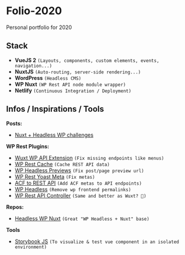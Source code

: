 # Folio-2020
Personal portfolio for 2020

## Stack
- **VueJS 2** `(Layouts, components, custom elements, events, navigation...)`
- **NuxtJS** `(Auto-routing, server-side rendering...)`
- **WordPress** `(Headless CMS)`
- **WP Nuxt** `(WP Rest API node module wrapper)`
- **Netlify** `(Continuous Integration / Deployment)`


## Infos / Inspirations / Tools
**Posts:**
- [Nuxt + Headless WP challenges](https://medium.com/@chris.geelhoed/nuxt-and-headless-wordpress-motivations-and-challenges-3685f649e045)

**WP Rest Plugins:**
- [Wuxt WP API Extension](https://wordpress.org/plugins/wuxt-headless-wp-api-extensions/) `(Fix missing endpoints like menus)`
- [WP Rest Cache](https://wordpress.org/plugins/wp-rest-cache/) `(Cache REST API data)`
- [WP Headless Previews](https://github.com/chris-geelhoed/wp-headless-previews) `(Fix post/page preview url)`
- [WP Rest Yoast Meta](https://wordpress.org/plugins/wp-rest-yoast-meta/) `(Fix metas)`
- [ACF to REST API](https://wordpress.org/plugins/acf-to-rest-api/) `(Add ACF metas to API endpoints)`
- [WP Headless](https://wordpress.org/plugins/wp-headless/) `(Remove wp frontend permalinks)`
- [WP Rest API Controller](https://fr.wordpress.org/plugins/wp-rest-api-controller/) `(Same and better as Wuxt? 🤔)`

**Repos:**
- [Headless WP Nuxt](https://github.com/netlify-labs/headless-wp-nuxt) `(Great "WP Headless + Nuxt" base)`

**Tools**
- [Storybook JS](https://storybook.js.org/) `(To visualize & test vue component in an isolated environment)`

